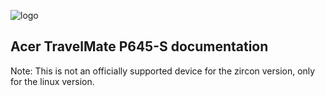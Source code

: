 ![logo](https://github.com/dahlia-os/documentation/blob/master/assets/images/logo/new/dahliaOS_logo_with_text_black.svg)
## Acer TravelMate P645-S documentation 
Note: This is not an officially supported device for the zircon version, only for the linux version.



